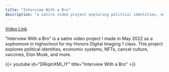 ```yaml
---
title: "Interview With a Bro"
description: "a satire video project exploring political identities, economic systems, NFTs, cancel culture, vaccines, Elon Musk, and more."
---
```


[Video Link](https://www.youtube.com/watch?v=DRiqmXMi_IY)

"Interview With a Bro" is a satire video project I made in May 2022 as a sophomore in highschool for my Honors Digital Imaging 1 class. This project explores political identities, economic systems, NFTs, cancel culture, vaccines, Elon Musk, and more.

{{< youtube id="DRiqmXMi_IY" title="Interview With a Bro" >}}